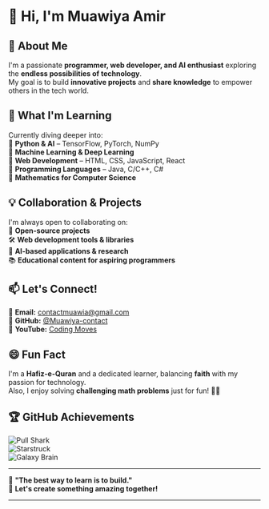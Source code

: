 # 👋 Hi, I'm Muawiya Amir  

## 👀 About Me
I'm a passionate **programmer, web developer, and AI enthusiast** exploring the **endless possibilities of technology**.  
My goal is to build **innovative projects** and **share knowledge** to empower others in the tech world.  

## 🌱 What I'm Learning  
Currently diving deeper into:  
🔹 **Python & AI** – TensorFlow, PyTorch, NumPy  
🔹 **Machine Learning & Deep Learning**  
🔹 **Web Development** – HTML, CSS, JavaScript, React  
🔹 **Programming Languages** – Java, C/C++, C#  
🔹 **Mathematics for Computer Science**  

## 💡 Collaboration & Projects  
I'm always open to collaborating on:  
🚀 **Open-source projects**  
🛠 **Web development tools & libraries**  
🤖 **AI-based applications & research**  
📚 **Educational content for aspiring programmers**  

## 📫 Let's Connect!  
💌 **Email:** [contactmuawia@gmail.com](mailto:contactmuawia@gmail.com)  
🐙 **GitHub:** [@Muawiya-contact](https://github.com/Muawiya-contact)  
🎥 **YouTube:** [Coding Moves](https://www.youtube.com/@Coding_Moves)  

## 😄 Fun Fact  
I'm a **Hafiz-e-Quran** and a dedicated learner, balancing **faith** with my passion for technology.  
Also, I enjoy solving **challenging math problems** just for fun! 🧠✨  

## 🏆 GitHub Achievements  
![Pull Shark](https://github.githubassets.com/images/modules/profile/achievements/pull-shark-default.png)  
![Starstruck](https://github.githubassets.com/images/modules/profile/achievements/starstruck-default.png)  
![Galaxy Brain](https://github.githubassets.com/images/modules/profile/achievements/galaxy-brain-default.png)  

---  

🔹 **"The best way to learn is to build."**  
🔹 **Let's create something amazing together!**  

---

<!---  
Muawiya-contact/Muawiya-contact is a ✨ special ✨ repository because its `README.md` (this file) appears on your GitHub profile.  
You can click the Preview link to take a look at your changes.  
--->  
